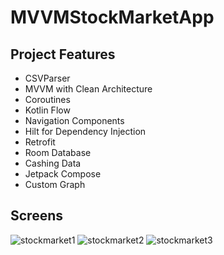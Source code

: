 # MVVMStockMarketApp

## Project Features
- CSVParser
- MVVM with Clean Architecture
- Coroutines
- Kotlin Flow
- Navigation Components
- Hilt for Dependency Injection
- Retrofit
- Room Database
- Cashing Data
- Jetpack Compose
- Custom Graph


## Screens

![stockmarket1](https://user-images.githubusercontent.com/104721363/180242575-02019637-f53c-414c-902f-2f0a90d62470.jpg)
![stockmarket2](https://user-images.githubusercontent.com/104721363/180241928-ca56fa72-2608-4e56-b505-f38c830786aa.jpg)
![stockmarket3](https://user-images.githubusercontent.com/104721363/180242650-c3124ca6-5a2b-4fa3-a043-0f26364843ac.jpg)
